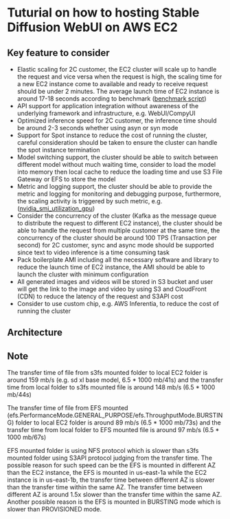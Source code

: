 # Tuturial on how to hosting Stable Diffusion WebUI on AWS EC2

## Key feature to consider

- Elastic scaling for 2C customer, the EC2 cluster will scale up to handle the request and vice versa when the request is high, the scaling time for a new EC2 instance come to available and ready to receive request should be under 2 minutes. The average launch time of EC2 instance is around 17-18 seconds according to benchmark ([benchmark script](../scripts/ec2-benchmark.sh))
- API support for application integration without awareness of the underlying framework and infrastructure, e.g. WebUI/CompyUI
- Optimized inference speed for 2C customer, the inference time should be around 2-3 seconds whether using asyn or syn mode
- Support for Spot instance to reduce the cost of running the cluster, careful consideration should be taken to ensure the cluster can handle the spot instance termination
- Model switching support, the cluster should be able to switch between different model without much waiting time, consider to load the model into memory then local cache to reduce the loading time and use S3 File Gateway or EFS to store the model
- Metric and logging support, the cluster should be able to provide the metric and logging for monitoring and debugging purpose, furthermore, the scaling activity is triggered by such metric, e.g. ([nvidia_smi_utilization_gpu](https://docs.aws.amazon.com/AmazonCloudWatch/latest/monitoring/CloudWatch-Agent-NVIDIA-GPU.html))
- Consider the concurrency of the cluster (Kafka as the message queue to distribute the request to different EC2 instance), the cluster should be able to handle the request from multiple customer at the same time, the concurrency of the cluster should be around 100 TPS (Transaction per second) for 2C customer, sync and async mode should be supported since text to video inference is a time consuming task
- Pack boilerplate AMI including all the necessary software and library to reduce the launch time of EC2 instance, the AMI should be able to launch the cluster with minimum configuration
- All generated images and videos will be stored in S3 bucket and user will get the link to the image and video by using S3 and CloudFront (CDN) to reduce the latency of the request and S3API cost
- Consider to use custom chip, e.g. AWS Inferentia, to reduce the cost of running the cluster

## Architecture

## Note
The transfer time of file from s3fs mounted folder to local EC2 folder is around 159 mb/s (e.g. sd xl base model, 6.5 * 1000 mb/41s) and the transfer time from local folder to s3fs mounted file is around 148 mb/s (6.5 * 1000 mb/44s)

The transfer time of file from EFS mounted (efs.PerformanceMode.GENERAL_PURPOSE/efs.ThroughputMode.BURSTING) folder to local EC2 folder is around 89 mb/s (6.5 * 1000 mb/73s) and the transfer time from local folder to EFS mounted file is around 97 mb/s (6.5 * 1000 mb/67s)

EFS mounted folder is using NFS protocol which is slower than s3fs mounted folder using S3API protocol judging from the transfer time. The possible reason for such speed can be the EFS is mounted in different AZ than the EC2 instance, the EFS is mounted in us-east-1a while the EC2 instance is in us-east-1b, the transfer time between different AZ is slower than the transfer time within the same AZ. The transfer time between different AZ is around 1.5x slower than the transfer time within the same AZ. Another possible reason is the EFS is mounted in BURSTING mode which is slower than PROVISIONED mode.